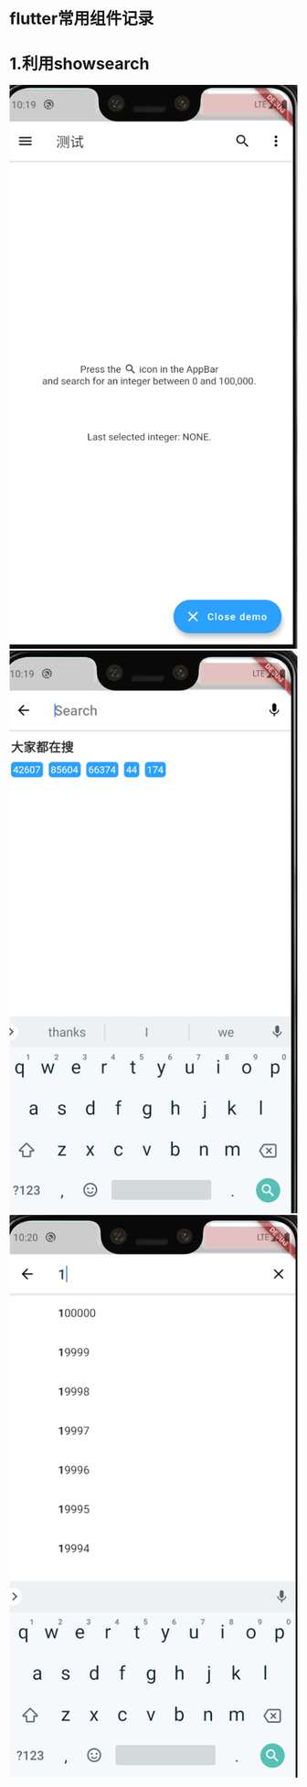 
# flutter常用组件记录
# 1.利用showsearch
![image](https://github.com/ambitious09/flutterdemo/blob/main/image/search01.png)
![image](https://github.com/ambitious09/flutterdemo/blob/main/image/seach02.png)
![image](https://github.com/ambitious09/flutterdemo/blob/main/image/search03.png)



